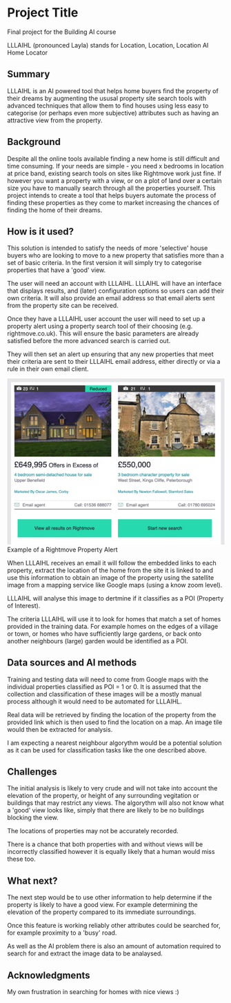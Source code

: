 # Project Title

Final project for the Building AI course

LLLAIHL (pronounced Layla) stands for Location, Location, Location AI Home Locator

## Summary

LLLAIHL is an AI powered tool that helps home buyers find the property of their dreams by augmenting the ususal property site search tools with advanced techniques that allow them to find houses using less easy to categorise (or perhaps even more subjective) attributes such as having an attractive view from the property. 

## Background

Despite all the online tools available finding a new home is still difficult and time consuming. If your needs are simple - you need x bedrooms in <this> location at <this> price band, existing search tools on sites like Rightmove work just fine. If however you want a property with a view, or on a plot of land over a certain size you have to manually search through all the properties yourself. This project intends to create a tool that helps buyers automate the process of finding these properties as they come to market increasing the chances of finding the home of their dreams.

## How is it used?

This solution is intended to satisfy the needs of more 'selective' house buyers who are looking to move to a new property that satisfies more than a set of basic criteria. In the first version it will simply try to categorise properties that have a 'good' view.

The user will need an account with LLLAIHL. LLLAIHL will have an interface that displays results, and (later) configuration options so users can add their own criteria. It will also provide an email address so that email alerts sent from the property site can be received.

Once they have a LLLAIHL user account the user will need to set up a property alert using a property search tool of their choosing (e.g. rightmove.co.uk). This will ensure the basic parameters are already satisfied before the more advanced search is carried out.

They will then set an alert up ensuring that any new properties that meet their criteria are sent to their LLLAIHL email address, either directly or via a rule in their own email client.

![Example of a Rightmove Property Alert](/RightMove_Property_Alert.png)
Example of a Rightmove Property Alert

When LLLAIHL receives an email it will follow the embedded links to each property, extract the location of the home from the site it is linked to and use this information to obtain an image of the property using the satellite image from a mapping service like Google maps (using a know zoom level).

LLLAIHL will analyse this image to dertmine if it classifies as a POI (Property of Interest).

The criteria LLLAIHL will use it to look for homes that match a set of homes provided in the training data. For example homes on the edges of a village or town, or homes who have sufficiently large gardens, or back onto another neighbours (large) garden would be identified as a POI.


## Data sources and AI methods

Training and testing data will need to come from Google maps with the individual properties classified as POI = 1 or 0.
It is assumed that the collection and classification of these images will be a mostly manual process although it would need to be automated for LLLAIHL.

Real data will be retrieved by finding the location of the property from the provided link which is then used to find the location on a map. An image tile would then be extracted for analysis.

I am expecting a nearest neighbour algorythm would be a potential solution as it can be used for classification tasks like the one described above.

## Challenges

The initial analysis is likely to very crude and will not take into account the elevation of the property, or height of any surrounding vegitation or buildings that may restrict any views. The algorythm will also not know what a 'good' view looks like, simply that there are likely to be no buildings blocking the view.

The locations of properties may not be accurately recorded. 

There is a chance that both properties with and without views will be incorrectly classified however it is equally likely that a human would miss these too.

## What next?

The next step would be to use other information to help determine if the property is likely to have a good view. For example determining the elevation of the property compared to its immediate surroundings.

Once this feature is working reliably other attributes could be searched for, for example proximity to a 'busy' road.

As well as the AI problem there is also an amount of automation required to search for and extract the image data to be analaysed.
 
## Acknowledgments

My own frustration in searching for homes with nice views :)
